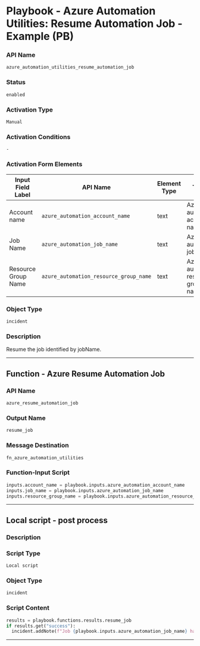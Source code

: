 <!--
    DO NOT MANUALLY EDIT THIS FILE
    THIS FILE IS AUTOMATICALLY GENERATED WITH resilient-sdk codegen
    Generated with resilient-sdk v50.0.151
-->

# Playbook - Azure Automation Utilities: Resume Automation Job - Example (PB)

### API Name
`azure_automation_utilities_resume_automation_job`

### Status
`enabled`

### Activation Type
`Manual`

### Activation Conditions
`-`

### Activation Form Elements
| Input Field Label | API Name | Element Type | Tooltip | Requirement |
| ----------------- | -------- | ------------ | ------- | ----------- |
| Account name | `azure_automation_account_name` | text | Azure automation account name | Always |
| Job Name | `azure_automation_job_name` | text | Azure automation job name | Always |
| Resource Group Name | `azure_automation_resource_group_name` | text | Azure automation resource group name | Always |

### Object Type
`incident`

### Description
Resume the job identified by jobName.


---
## Function - Azure Resume Automation Job

### API Name
`azure_resume_automation_job`

### Output Name
`resume_job`

### Message Destination
`fn_azure_automation_utilities`

### Function-Input Script
```python
inputs.account_name = playbook.inputs.azure_automation_account_name
inputs.job_name = playbook.inputs.azure_automation_job_name
inputs.resource_group_name = playbook.inputs.azure_automation_resource_group_name
```

---

## Local script - post process

### Description


### Script Type
`Local script`

### Object Type
`incident`

### Script Content
```python
results = playbook.functions.results.resume_job
if results.get("success"):
  incident.addNote(f"Job {playbook.inputs.azure_automation_job_name} has resumed.")
```

---

